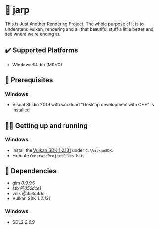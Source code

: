 # 🌋 jarp

This is Just Another Rendering Project.
The whole purpose of it is to understand vulkan, rendering and all that beautiful stuff a little better and see where we're ending at.

## ✔️ Supported Platforms

- Windows 64-bit (MSVC)

## 🚀 Prerequisites

### Windows

- Visual Studio 2019 with workload "Desktop development with C++" is installed

## 👨‍💻 Getting up and running

### Windows

- Install the [Vulkan SDK 1.2.131](https://vulkan.lunarg.com/sdk/home#sdk/downloadConfirm/1.2.131.1/windows/VulkanSDK-1.2.131.1-Installer.exe) under `C:\VulkanSDK`.
- Execute `GenerateProjectFiles.bat`.

## 🔗 Dependencies

- glm *0.9.9.5*
- stb *@052dce1*
- volk *@453c4de*
- Vulkan SDK *1.2.131*

### Windows

- SDL2 *2.0.9*
